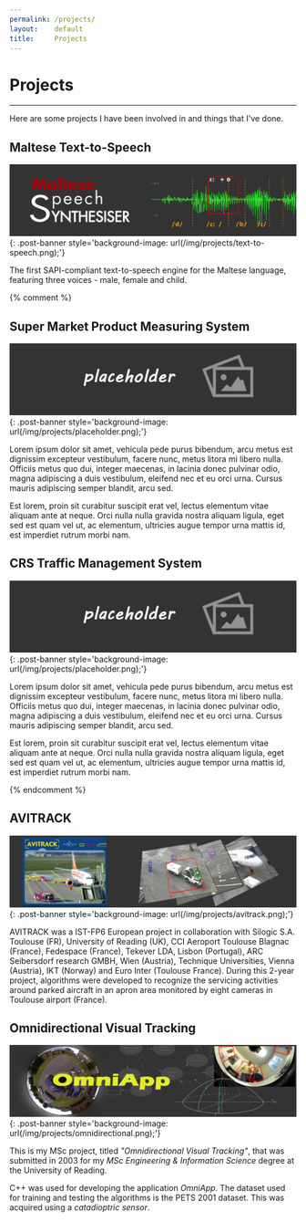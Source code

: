 ```yaml
---
permalink: /projects/
layout:    default
title:     Projects
---
```


# Projects
------------------

Here are some projects I have been involved in and things that I've done.

## Maltese Text-to-Speech 

[![Maltese Text-to-Speech](/img/projects/text-to-speech.png)](/projects/text_to_speech){: .post-banner style='background-image: url(/img/projects/text-to-speech.png);'}

The first SAPI-compliant text-to-speech engine for the Maltese language, featuring three voices - male, female and child.


{% comment %}


## Super Market Product Measuring System

[![Super Market Product Measuring System](/img/projects/placeholder.png)](/projects/my_project){: .post-banner style='background-image: url(/img/projects/placeholder.png);'}

Lorem ipsum dolor sit amet, vehicula pede purus bibendum, arcu metus est dignissim excepteur vestibulum, facere nunc, metus litora mi libero nulla. Officiis metus quo dui, integer maecenas, in lacinia donec pulvinar odio, magna adipiscing a duis vestibulum, eleifend nec et eu orci urna. Cursus mauris adipiscing semper blandit, arcu sed. 

Est lorem, proin sit curabitur suscipit erat vel, lectus elementum vitae aliquam ante at neque. Orci nulla nulla gravida nostra aliquam ligula, eget sed est quam vel ut, ac elementum, ultricies augue tempor urna mattis id, est imperdiet rutrum morbi nam. 


## CRS Traffic Management System

[![CRS Traffic Management System](/img/projects/placeholder.png)](/projects/my_project){: .post-banner style='background-image: url(/img/projects/placeholder.png);'}

Lorem ipsum dolor sit amet, vehicula pede purus bibendum, arcu metus est dignissim excepteur vestibulum, facere nunc, metus litora mi libero nulla. Officiis metus quo dui, integer maecenas, in lacinia donec pulvinar odio, magna adipiscing a duis vestibulum, eleifend nec et eu orci urna. Cursus mauris adipiscing semper blandit, arcu sed. 

Est lorem, proin sit curabitur suscipit erat vel, lectus elementum vitae aliquam ante at neque. Orci nulla nulla gravida nostra aliquam ligula, eget sed est quam vel ut, ac elementum, ultricies augue tempor urna mattis id, est imperdiet rutrum morbi nam. 


{% endcomment %}


## AVITRACK

[![AVITRACK](/img/projects/avitrack.png)](/projects/avitrack){: .post-banner style='background-image: url(/img/projects/avitrack.png);'}

AVITRACK was a IST-FP6 European project in collaboration with Silogic S.A. Toulouse (FR), University of Reading (UK), CCI Aeroport Toulouse Blagnac (France), Fedespace (France), Tekever LDA, Lisbon (Portugal), ARC Seibersdorf research GMBH, Wien (Austria), Technique Universities, Vienna (Austria), IKT (Norway) and Euro Inter (Toulouse France). During this 2-year project, algorithms were developed to recognize the servicing activities around parked aircraft in an apron area monitored by eight cameras in Toulouse airport (France).



## Omnidirectional Visual Tracking

[![OmniApp](/img/projects/omnidirectional.png)](/projects/omniapp){: .post-banner style='background-image: url(/img/projects/omnidirectional.png);'}

This is my MSc project, titled *"Omnidirectional Visual Tracking"*, that was submitted 
in 2003 for my *MSc Engineering & Information Science* degree at the University of Reading.

C++ was used for developing the application *OmniApp*. The dataset used for training and testing the algorithms is the PETS 2001 dataset. This was acquired using a *catadioptric sensor*.

